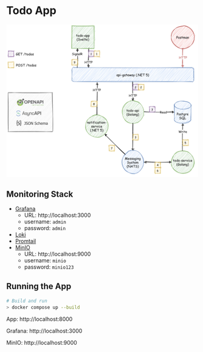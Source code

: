 # Todo App

![Todo App Architecture](doc/architecture.png)

## Monitoring Stack

- [Grafana](https://grafana.com/oss/grafana/)
  - URL: http://localhost:3000
  - username: `admin`
  - password: `admin`
- [Loki](https://grafana.com/oss/loki/)
- [Promtail](https://grafana.com/docs/loki/latest/clients/promtail/)
- [MinIO](https://min.io/)
  - URL: http://localhost:9000
  - username: `minio`
  - password: `minio123`

## Running the App

```bash
# Build and run
> docker compose up --build
```

App: http://localhost:8000

Grafana: http://localhost:3000

MinIO: http://localhost:9000

